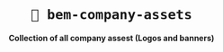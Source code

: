 <div align="center">

# `💾 bem-company-assets`

**Collection of all company assest (Logos and banners)**
</div>

